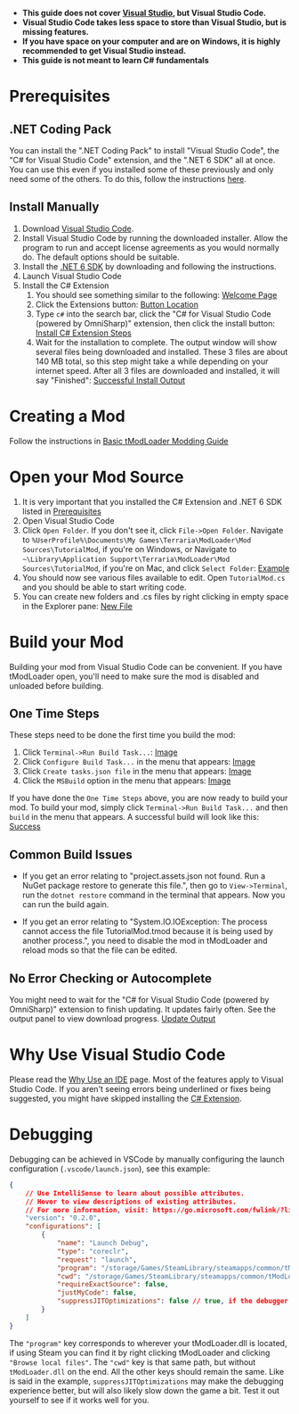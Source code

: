 - **This guide does not cover [Visual Studio](https://github.com/tModLoader/tModLoader/wiki/Developing-with-Visual-Studio), but Visual Studio Code.**
- **Visual Studio Code takes less space to store than Visual Studio, but is missing features.**
- **If you have space on your computer and are on Windows, it is highly recommended to get Visual Studio instead.**
- **This guide is not meant to learn C# fundamentals**

# Prerequisites

## .NET Coding Pack
You can install the ".NET Coding Pack" to install "Visual Studio Code", the "C# for Visual Studio Code" extension, and the ".NET 6 SDK" all at once. You can use this even if you installed some of these previously and only need some of the others. To do this, follow the instructions [here](https://code.visualstudio.com/docs/languages/dotnet#_net-coding-pack).
## Install Manually
1. Download [Visual Studio Code](https://code.visualstudio.com/). 
1. Install Visual Studio Code by running the downloaded installer. Allow the program to run and accept license agreements as you would normally do. The default options should be suitable.
1. Install the [.NET 6 SDK](https://aka.ms/vscDocs/dotnet/download) by downloading and following the instructions.
1. Launch Visual Studio Code
1. Install the C# Extension
    1. You should see something similar to the following: [Welcome Page](https://i.imgur.com/YwNh3x6.png)
    1. Click the Extensions button: [Button Location](https://i.imgur.com/fqMhVKd.png)
    1. Type `c#` into the search bar, click the "C# for Visual Studio Code (powered by OmniSharp)" extension, then click the install button: [Install C# Extension Steps](https://i.imgur.com/tysRolo.png)
    1. Wait for the installation to complete. The output window will show several files being downloaded and installed. These 3 files are about 140 MB total, so this step might take a while depending on your internet speed. After all 3 files are downloaded and installed, it will say "Finished": [Successful Install Output](https://i.imgur.com/qcDMLVe.png) 

# Creating a Mod
Follow the instructions in [Basic tModLoader Modding Guide](Basic-tModLoader-Modding-Guide)

# Open your Mod Source
1. It is very important that you installed the C# Extension and .NET 6 SDK listed in [Prerequisites](#prerequisites)
1. Open Visual Studio Code
1. Click `Open Folder`. If you don't see it, click `File->Open Folder`. Navigate to `%UserProfile%\Documents\My Games\Terraria\ModLoader\Mod Sources\TutorialMod`, if you're on Windows, or Navigate to `~\Library\Application Support\Terraria\ModLoader\Mod Sources\TutorialMod`, if you're on Mac, and click `Select Folder`: [Example](https://i.imgur.com/lCaN4aP.png)
1. You should now see various files available to edit. Open `TutorialMod.cs` and you should be able to start writing code.
1. You can create new folders and .cs files by right clicking in empty space in the Explorer pane: [New File](https://i.imgur.com/B6fh4JD.png)

# Build your Mod
Building your mod from Visual Studio Code can be convenient. If you have tModLoader open, you'll need to make sure the mod is disabled and unloaded before building.

## One Time Steps
These steps need to be done the first time you build the mod:
1. Click `Terminal->Run Build Task...`: [Image](https://i.imgur.com/J2AMh2x.png)
1. Click `Configure Build Task...` in the menu that appears: [Image](https://i.imgur.com/hsWTsUJ.png)
1. Click `Create tasks.json file` in the menu that appears: [Image](https://i.imgur.com/JHqC4PE.png)
1. Click the `MSBuild` option in the menu that appears: [Image](https://i.imgur.com/qg4chlH.png)

If you have done the `One Time Steps` above, you are now ready to build your mod. To build your mod, simply click `Terminal->Run Build Task...` and then `build` in the menu that appears. A successful build will look like this: [Success](https://i.imgur.com/FjolklJ.png)

## Common Build Issues
* If you get an error relating to "project.assets.json not found. Run a NuGet package restore to generate this file.", then go to `View->Terminal`, run the `dotnet restore` command in the terminal that appears. Now you can run the build again.  

* If you get an error relating to "System.IO.IOException: The process cannot access the file TutorialMod.tmod because it is being used by another process.", you need to disable the mod in tModLoader and reload mods so that the file can be edited.

## No Error Checking or Autocomplete
You might need to wait for the "C# for Visual Studio Code (powered by OmniSharp)" extension to finish updating. It updates fairly often. See the output panel to view download progress. [Update Output](https://i.imgur.com/qcDMLVe.png) 

# Why Use Visual Studio Code
Please read the [Why Use an IDE](Why-Use-an-IDE) page. Most of the features apply to Visual Studio Code. If you aren't seeing errors being underlined or fixes being suggested, you might have skipped installing the [C# Extension](#prerequisites).

# Debugging
Debugging can be achieved in VSCode by manually configuring the launch configuration (`.vscode/launch.json`), see this example:
```json
{
    // Use IntelliSense to learn about possible attributes.
    // Hover to view descriptions of existing attributes.
    // For more information, visit: https://go.microsoft.com/fwlink/?linkid=830387
    "version": "0.2.0",
    "configurations": [
        {
            "name": "Launch Debug",
            "type": "coreclr",
            "request": "launch",
            "program": "/storage/Games/SteamLibrary/steamapps/common/tModLoader/tModLoader.dll",
            "cwd": "/storage/Games/SteamLibrary/steamapps/common/tModLoader/",
            "requireExactSource": false,
            "justMyCode": false,
            "suppressJITOptimizations": false // true, if the debugger is skipping lines or otherwise acting weirdly, will probably slow down the game significantly
        }
    ]
}
```
The `"program"` key corresponds to wherever your tModLoader.dll is located, if using Steam you can find it by right clicking tModLoader and clicking `"Browse local files"`. The `"cwd"` key is that same path, but without `tModLoader.dll` on the end. All the other keys should remain the same. Like is said in the example, `suppressJITOptimizations` may make the debugging experience better, but will also likely slow down the game a bit. Test it out yourself to see if it works well for you.